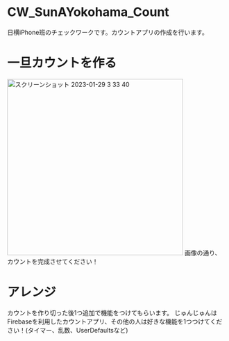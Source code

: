 # CW_SunAYokohama_Count
日横iPhone班のチェックワークです。カウントアプリの作成を行います。

# 一旦カウントを作る
<img width="405" alt="スクリーンショット 2023-01-29 3 33 40" src="https://user-images.githubusercontent.com/60352606/215284928-fff635b3-2e94-4888-86f9-aa49ed2b2423.png">
画像の通り、カウントを完成させてください！

# アレンジ
カウントを作り切った後1つ追加で機能をつけてもらいます。
じゅんじゅんはFirebaseを利用したカウントアプリ、その他の人は好きな機能を1つつけてください！(タイマー、乱数、UserDefaultsなど)
